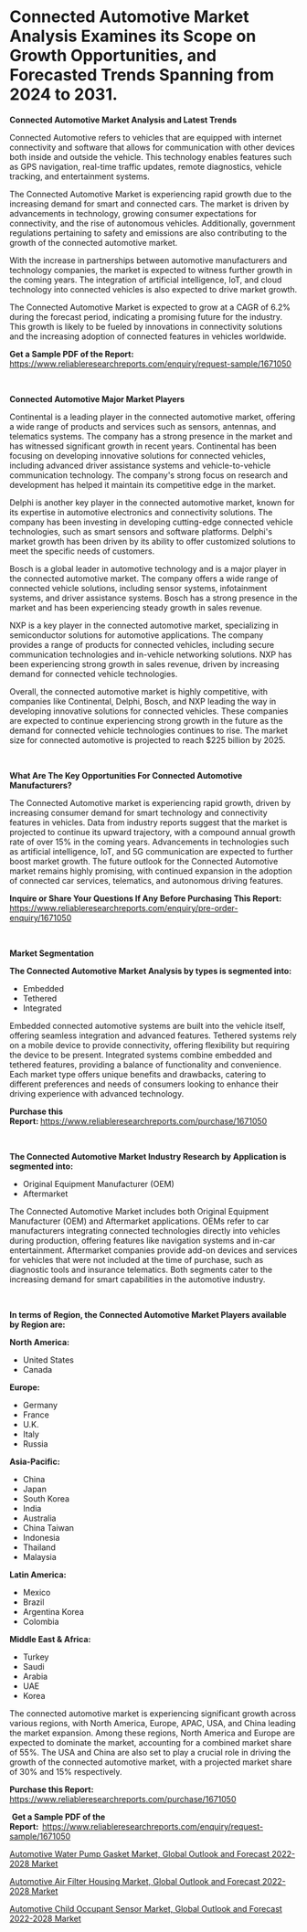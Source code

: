 <p><h1>Connected Automotive Market Analysis Examines its Scope on Growth Opportunities, and Forecasted Trends Spanning from 2024 to 2031.</h1></p><p><strong>Connected Automotive Market Analysis and Latest Trends</strong></p>
<p><p>Connected Automotive refers to vehicles that are equipped with internet connectivity and software that allows for communication with other devices both inside and outside the vehicle. This technology enables features such as GPS navigation, real-time traffic updates, remote diagnostics, vehicle tracking, and entertainment systems.</p><p>The Connected Automotive Market is experiencing rapid growth due to the increasing demand for smart and connected cars. The market is driven by advancements in technology, growing consumer expectations for connectivity, and the rise of autonomous vehicles. Additionally, government regulations pertaining to safety and emissions are also contributing to the growth of the connected automotive market.</p><p>With the increase in partnerships between automotive manufacturers and technology companies, the market is expected to witness further growth in the coming years. The integration of artificial intelligence, IoT, and cloud technology into connected vehicles is also expected to drive market growth.</p><p>The Connected Automotive Market is expected to grow at a CAGR of 6.2% during the forecast period, indicating a promising future for the industry. This growth is likely to be fueled by innovations in connectivity solutions and the increasing adoption of connected features in vehicles worldwide.</p></p>
<p><strong>Get a Sample PDF of the Report:&nbsp;</strong> <a href="https://www.reliableresearchreports.com/enquiry/request-sample/1671050">https://www.reliableresearchreports.com/enquiry/request-sample/1671050</a></p>
<p>&nbsp;</p>
<p><strong>Connected Automotive Major Market Players</strong></p>
<p><p>Continental is a leading player in the connected automotive market, offering a wide range of products and services such as sensors, antennas, and telematics systems. The company has a strong presence in the market and has witnessed significant growth in recent years. Continental has been focusing on developing innovative solutions for connected vehicles, including advanced driver assistance systems and vehicle-to-vehicle communication technology. The company's strong focus on research and development has helped it maintain its competitive edge in the market.</p><p>Delphi is another key player in the connected automotive market, known for its expertise in automotive electronics and connectivity solutions. The company has been investing in developing cutting-edge connected vehicle technologies, such as smart sensors and software platforms. Delphi's market growth has been driven by its ability to offer customized solutions to meet the specific needs of customers.</p><p>Bosch is a global leader in automotive technology and is a major player in the connected automotive market. The company offers a wide range of connected vehicle solutions, including sensor systems, infotainment systems, and driver assistance systems. Bosch has a strong presence in the market and has been experiencing steady growth in sales revenue.</p><p>NXP is a key player in the connected automotive market, specializing in semiconductor solutions for automotive applications. The company provides a range of products for connected vehicles, including secure communication technologies and in-vehicle networking solutions. NXP has been experiencing strong growth in sales revenue, driven by increasing demand for connected vehicle technologies.</p><p>Overall, the connected automotive market is highly competitive, with companies like Continental, Delphi, Bosch, and NXP leading the way in developing innovative solutions for connected vehicles. These companies are expected to continue experiencing strong growth in the future as the demand for connected vehicle technologies continues to rise. The market size for connected automotive is projected to reach $225 billion by 2025.</p></p>
<p>&nbsp;</p>
<p><strong>What Are The Key Opportunities For Connected Automotive Manufacturers?</strong></p>
<p><p>The Connected Automotive market is experiencing rapid growth, driven by increasing consumer demand for smart technology and connectivity features in vehicles. Data from industry reports suggest that the market is projected to continue its upward trajectory, with a compound annual growth rate of over 15% in the coming years. Advancements in technologies such as artificial intelligence, IoT, and 5G communication are expected to further boost market growth. The future outlook for the Connected Automotive market remains highly promising, with continued expansion in the adoption of connected car services, telematics, and autonomous driving features.</p></p>
<p><strong>Inquire or Share Your Questions If Any Before Purchasing This Report:</strong> <a href="https://www.reliableresearchreports.com/enquiry/pre-order-enquiry/1671050">https://www.reliableresearchreports.com/enquiry/pre-order-enquiry/1671050</a></p>
<p>&nbsp;</p>
<p><strong>Market Segmentation</strong></p>
<p><strong>The Connected Automotive Market Analysis by types is segmented into:</strong></p>
<p><ul><li>Embedded</li><li>Tethered</li><li>Integrated</li></ul></p>
<p><p>Embedded connected automotive systems are built into the vehicle itself, offering seamless integration and advanced features. Tethered systems rely on a mobile device to provide connectivity, offering flexibility but requiring the device to be present. Integrated systems combine embedded and tethered features, providing a balance of functionality and convenience. Each market type offers unique benefits and drawbacks, catering to different preferences and needs of consumers looking to enhance their driving experience with advanced technology.</p></p>
<p><strong>Purchase this Report:&nbsp;</strong><a href="https://www.reliableresearchreports.com/purchase/1671050">https://www.reliableresearchreports.com/purchase/1671050</a></p>
<p>&nbsp;</p>
<p><strong>The Connected Automotive Market Industry Research by Application is segmented into:</strong></p>
<p><ul><li>Original Equipment Manufacturer (OEM)</li><li>Aftermarket</li></ul></p>
<p><p>The Connected Automotive Market includes both Original Equipment Manufacturer (OEM) and Aftermarket applications. OEMs refer to car manufacturers integrating connected technologies directly into vehicles during production, offering features like navigation systems and in-car entertainment. Aftermarket companies provide add-on devices and services for vehicles that were not included at the time of purchase, such as diagnostic tools and insurance telematics. Both segments cater to the increasing demand for smart capabilities in the automotive industry.</p></p>
<p>&nbsp;</p>
<p><strong>In terms of Region, the Connected Automotive Market Players available by Region are:</strong></p>
<p>
    <p> <strong> North America: </strong>
        <ul>
            <li>United States</li>
            <li>Canada</li>
        </ul>
        </p> 
    <p> <strong> Europe: </strong>
        <ul>
            <li>Germany</li>
            <li>France</li>
            <li>U.K.</li>
            <li>Italy</li>
            <li>Russia</li>
        </ul>
        </p> 
    <p> <strong> Asia-Pacific: </strong>
        <ul>
            <li>China</li>
            <li>Japan</li>
            <li>South Korea</li>
            <li>India</li>
            <li>Australia</li>
            <li>China Taiwan</li>
            <li>Indonesia</li>
            <li>Thailand</li>
            <li>Malaysia</li>
        </ul>
        </p> 
    <p> <strong> Latin America: </strong>
        <ul>
            <li>Mexico</li>
            <li>Brazil</li>
            <li>Argentina Korea</li>
            <li>Colombia</li>
        </ul>
        </p> 
    <p> <strong> Middle East & Africa: </strong>
        <ul>
            <li>Turkey</li>
            <li>Saudi</li>
            <li>Arabia</li>
            <li>UAE</li>
            <li>Korea</li>
        </ul>
    </p>
    </p>
<p><p>The connected automotive market is experiencing significant growth across various regions, with North America, Europe, APAC, USA, and China leading the market expansion. Among these regions, North America and Europe are expected to dominate the market, accounting for a combined market share of 55%. The USA and China are also set to play a crucial role in driving the growth of the connected automotive market, with a projected market share of 30% and 15% respectively.</p></p>
<p><strong>Purchase this Report: </strong><a href="https://www.reliableresearchreports.com/purchase/1671050">https://www.reliableresearchreports.com/purchase/1671050</a></p>
<p>&nbsp;<strong>Get a Sample PDF of the Report:&nbsp;&nbsp;</strong><a href="https://www.reliableresearchreports.com/enquiry/request-sample/1671050">https://www.reliableresearchreports.com/enquiry/request-sample/1671050</a></p>
<p><strong></strong></p>
<p><p><a href="https://view.publitas.com/reportprime-1/automotive-water-pump-gasket-market-global-outlook-and-forecast-2022-2028-market-insights-market-players-and-forecast-till-2030/">Automotive Water Pump Gasket Market, Global Outlook and Forecast 2022-2028 Market</a></p><p><a href="https://view.publitas.com/reportprime-1/automotive-air-filter-housing-market-global-outlook-and-forecast-2022-2028-market-size-market-share-and-global-market-analysis-report-2023-2030/">Automotive Air Filter Housing Market, Global Outlook and Forecast 2022-2028 Market</a></p><p><a href="https://view.publitas.com/reportprime-1/automotive-child-occupant-sensor-market-global-outlook-and-forecast-2022-2028-market-research-report-provides-thorough-industry-overview-which-offers-an-in-depth-analysis-of-product-trends-and-new-market-divisions/">Automotive Child Occupant Sensor Market, Global Outlook and Forecast 2022-2028 Market</a></p></p>